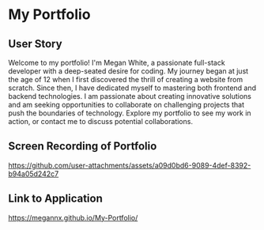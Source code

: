 # My Portfolio

## User Story
Welcome to my portfolio! I'm Megan White, a passionate full-stack developer with a deep-seated desire for coding. My journey began at just the age of 12 when I first discovered the thrill of creating a website from scratch. Since then, I have dedicated myself to mastering both frontend and backend technologies.
I am passionate about creating innovative solutions and am seeking opportunities to collaborate on challenging projects that push the boundaries of technology. Explore my portfolio to see my work in action, or contact me to discuss potential collaborations.

## Screen Recording of Portfolio

https://github.com/user-attachments/assets/a09d0bd6-9089-4def-8392-b94a05d242c7



## Link to Application
https://megannx.github.io/My-Portfolio/
